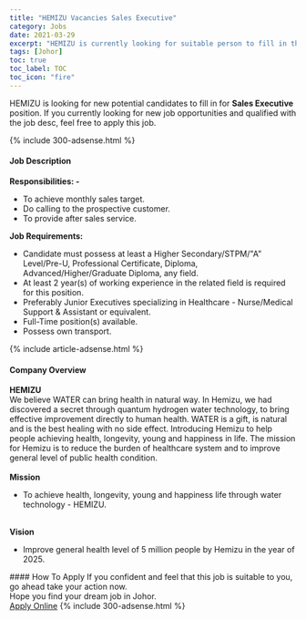 ```yaml
---
title: "HEMIZU Vacancies Sales Executive" 
category: Jobs 
date: 2021-03-29 
excerpt: "HEMIZU is currently looking for suitable person to fill in the Sales Executive which based in Johor" 
tags: [Johor] 
toc: true 
toc_label: TOC 
toc_icon: "fire" 
--- 
```


<p>HEMIZU is looking for new potential candidates to fill in for <b>Sales Executive</b> position. If you currently looking for new job opportunities and qualified with the job desc, feel free to apply this job.
</p>{% include 300-adsense.html %} 
<div><div><h4>Job Description</h4></div><div><div><span><div><div><strong>Responsibilities: -</strong></div><ul><li>To achieve monthly sales target.</li><li>Do calling to the prospective customer.</li><li>To provide after sales service.</li></ul><div><strong>Job Requirements:</strong></div><ul><li>Candidate must possess at least a Higher Secondary/STPM/"A" Level/Pre-U, Professional Certificate, Diploma, Advanced/Higher/Graduate Diploma, any field.</li><li>At least 2 year(s) of working experience in the related field is required for this position.</li><li>Preferably Junior Executives specializing in Healthcare - Nurse/Medical Support &amp; Assistant or equivalent.</li><li>Full-Time position(s) available.</li><li>Possess own transport.&#160;</li></ul></div></span></div></div></div> 
{% include article-adsense.html %} 
<div><div><h4>Company Overview</h4></div><div><div><span><div><div>
<strong>HEMIZU</strong></div>
<div>
	We believe WATER can bring health in natural way. In Hemizu, we had discovered a secret through quantum hydrogen water technology, to bring effective improvement directly to human health. WATER is a gift, is natural and is the best healing with no side effect. Introducing Hemizu to help people achieving health, longevity, young and happiness in life. The mission for Hemizu is to reduce the burden of healthcare system and to improve general level of public health condition.</div>
<div>
<br>
<strong>Mission</strong></div>
<ul>
<li>
		To achieve health, longevity, young and happiness life through water technology - HEMIZU.</li>
</ul>
<div>
<br>
<strong>Vision</strong></div>
<ul>
<li>
		Improve general health level of 5 million people by Hemizu in the year of 2025.</li>
</ul></div></span></div></div></div> 
#### How To Apply 
If you confident and feel that this job is suitable to you, go ahead take your action now. <br/> 
Hope you find your dream job in Johor. <br/> 
<a href="https://www.jobstreet.com.my/en/job/sales-executive-4519038?jobId=jobstreet-my-job-4519038&" class="btn btn--info" target="_blank" rel="nofollow noopenner">Apply Online</a> 
{% include 300-adsense.html %} 